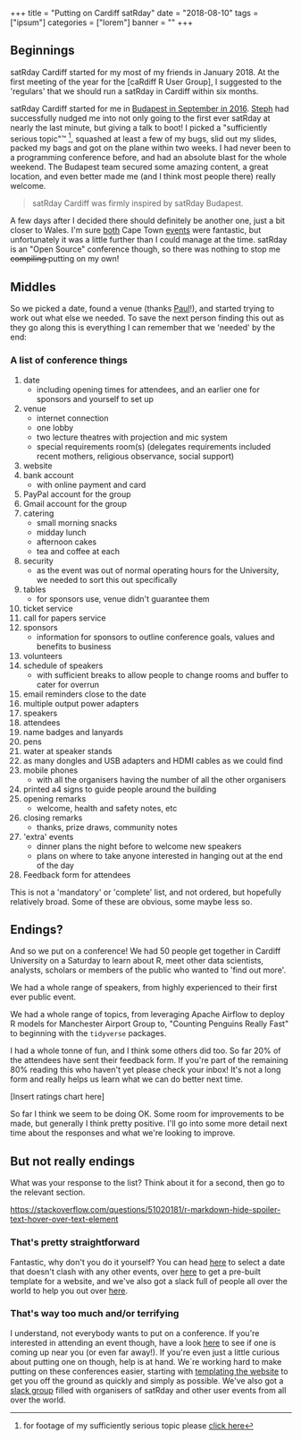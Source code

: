 +++
title = "Putting on Cardiff satRday"
date = "2018-08-10"
tags = ["ipsum"]
categories = ["lorem"]
banner = ""
+++

## Beginnings

satRday Cardiff started for my most of my friends in January 2018. At the first meeting of the year for the [caRdiff R User Group], I suggested to the 'regulars' that we should run a satRday in Cardiff within six months.

satRday Cardiff started for me in [Budapest in September in 2016](http://budapest.satrdays.org/). [Steph](https://twitter.com/TheStephLocke) had successfully nudged me into not only going to the first ever satRday at nearly the last minute, but giving a talk to boot! I picked a "sufficiently serious topic"&trade; [^1], squashed at least a few of my bugs, slid out my slides, packed my bags and got on the plane within two weeks. I had never been to a programming conference before, and had an absolute blast for the whole weekend. The Budapest team secured some amazing content, a great location, and even better made me (and I think most people there) really welcome.

> satRday Cardiff was firmly inspired by satRday Budapest. 

A few days after I decided there should definitely be another one, just a bit closer to Wales. I'm sure [both](http://capetown2017.satrdays.org/) Cape Town [events](https://capetown2018.satrdays.org/) were fantastic, but unfortunately it was a little further than I could manage at the time. satRday is an "Open Source" conference though, so there was nothing to stop me <del> compiling </del> putting on my own!

## Middles

So we picked a date, found a venue (thanks [Paul](https://twitter.com/brennanpcardiff)!), and started trying to work out what else we needed. To save the next person finding this out as they go along this is everything I can remember that we 'needed' by the end:

### A list of conference things

1. date
    + including opening times for attendees, and an earlier one for sponsors and yourself to set up
2. venue
    + internet connection
    + one lobby
    + two lecture theatres with projection and mic system
    + special requirements room(s) (delegates requirements included recent mothers, religious observance, social support)
3. website
4. bank account
    + with online payment and card
5. PayPal account for the group
6. Gmail account for the group
7. catering
    + small morning snacks
    + midday lunch
    + afternoon cakes
    + tea and coffee at each
8. security
    + as the event was out of normal operating hours for the University, we needed to sort this out specifically
9. tables
    + for sponsors use, venue didn't guarantee them
10. ticket service
11. call for papers service
12. sponsors
    + information for sponsors to outline conference goals, values and benefits to business
13. volunteers
14. schedule of speakers
    + with sufficient breaks to allow people to change rooms and buffer to cater for overrun
15. email reminders close to the date
16. multiple output power adapters
17. speakers
18. attendees
19. name badges and lanyards
20. pens
21. water at speaker stands
22. as many dongles and USB adapters and HDMI cables as we could find
23. mobile phones
    + with all the organisers having the number of all the other organisers
24. printed a4 signs to guide people around the building
25. opening remarks
    + welcome, health and safety notes, etc
26. closing remarks
    + thanks, prize draws, community notes
27. 'extra' events
    + dinner plans the night before to welcome new speakers
    + plans on where to take anyone interested in hanging out at the end of the day 
28. Feedback form for attendees

This is not a 'mandatory' or 'complete' list, and not ordered, but hopefully relatively broad. Some of these are obvious, some maybe less so.

## Endings?

And so we put on a conference! We had 50 people get together in Cardiff University on a Saturday to learn about R, meet other data scientists, analysts, scholars or members of the public who wanted to 'find out more'. 

We had a whole range of speakers, from highly experienced to their first ever public event. 

We had a whole range of topics, from leveraging Apache Airflow to deploy R models for Manchester Airport Group to, "Counting Penguins Really Fast" to beginning with the `tidyverse` packages.

I had a whole tonne of fun, and I think some others did too. So far 20% of the attendees have sent their feedback form. If you're part of the remaining 80% reading this who haven't yet please check your inbox! It's not a long form and really helps us learn what we can do better next time.

[Insert ratings chart here]

So far I think we seem to be doing OK. Some room for improvements to be made, but generally I think pretty positive. I'll go into some more detail next time about the responses and what we're looking to improve.

## But not really endings

What was your response to the list? Think about it for a second, then go to the relevant section.

https://stackoverflow.com/questions/51020181/r-markdown-hide-spoiler-text-hover-over-text-element

### That's pretty straightforward

<p class="spoiler">Fantastic, why don't you do it yourself? You can head <a href="https://github.com/satRdays/eventscalendar">here</a> to select a date that doesn't clash with any other events, over <a href="https://github.com/satRdays/satRday_site_template">here</a> to get a pre-built template for a website, and we've also got a slack full of people all over the world to help you out over <a href="">here</a>.</p>

### That's way too much and/or terrifying

<p class="spoiler">I understand, not everybody wants to put on a conference. If you're interested in attending an event though, have a look <a href="https://github.com/satRdays/eventscalendar">here</a> to see if one is coming up near you (or even far away!). If you're even just a little curious about putting one on though, help is at hand. We`re working hard to make putting on these conferences easier, starting with <a href="https://github.com/satRdays/satRday_site_template">templating the website</a> to get you off the ground as quickly and simply as possible. We've also got a <a href="">slack group</a> filled with organisers of satRday and other user events from all over the world.</p>

 [^1]: for footage of my sufficiently serious topic please [click here](https://www.youtube.com/watch?v=afVks_er01s&index=21&list=PLUBl0DoLa5SDsOetNga5pt4uo6YOyKVWn)



